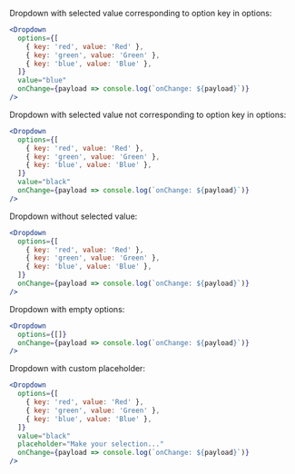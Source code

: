 Dropdown with selected value corresponding to option key in options:

```jsx
<Dropdown
  options={[
    { key: 'red', value: 'Red' },
    { key: 'green', value: 'Green' },
    { key: 'blue', value: 'Blue' },
  ]}
  value="blue"
  onChange={payload => console.log(`onChange: ${payload}`)}
/>
```

Dropdown with selected value not corresponding to option key in options:

```jsx
<Dropdown
  options={[
    { key: 'red', value: 'Red' },
    { key: 'green', value: 'Green' },
    { key: 'blue', value: 'Blue' },
  ]}
  value="black"
  onChange={payload => console.log(`onChange: ${payload}`)}
/>
```

Dropdown without selected value:

```jsx
<Dropdown
  options={[
    { key: 'red', value: 'Red' },
    { key: 'green', value: 'Green' },
    { key: 'blue', value: 'Blue' },
  ]}
  onChange={payload => console.log(`onChange: ${payload}`)}
/>
```

Dropdown with empty options:

```jsx
<Dropdown
  options={[]}
  onChange={payload => console.log(`onChange: ${payload}`)}
/>
```

Dropdown with custom placeholder:

```jsx
<Dropdown
  options={[
    { key: 'red', value: 'Red' },
    { key: 'green', value: 'Green' },
    { key: 'blue', value: 'Blue' },
  ]}
  value="black"
  placeholder="Make your selection..."
  onChange={payload => console.log(`onChange: ${payload}`)}
/>
```
